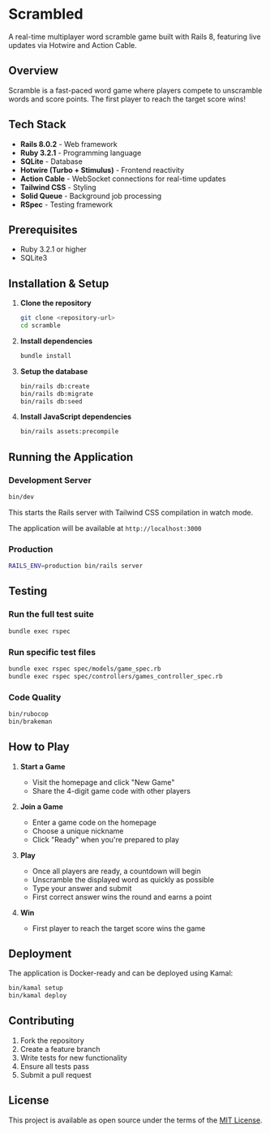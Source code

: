 # Scrambled

A real-time multiplayer word scramble game built with Rails 8, featuring live updates via Hotwire and Action Cable.

## Overview

Scramble is a fast-paced word game where players compete to unscramble words and score points. The first player to reach the target score wins!

## Tech Stack

- **Rails 8.0.2** - Web framework
- **Ruby 3.2.1** - Programming language
- **SQLite** - Database
- **Hotwire (Turbo + Stimulus)** - Frontend reactivity
- **Action Cable** - WebSocket connections for real-time updates
- **Tailwind CSS** - Styling
- **Solid Queue** - Background job processing
- **RSpec** - Testing framework

## Prerequisites

- Ruby 3.2.1 or higher
- SQLite3

## Installation & Setup

1. **Clone the repository**
   ```bash
   git clone <repository-url>
   cd scramble
   ```

2. **Install dependencies**
   ```bash
   bundle install
   ```

3. **Setup the database**
   ```bash
   bin/rails db:create
   bin/rails db:migrate
   bin/rails db:seed
   ```

4. **Install JavaScript dependencies**
   ```bash
   bin/rails assets:precompile
   ```

## Running the Application

### Development Server
```bash
bin/dev
```
This starts the Rails server with Tailwind CSS compilation in watch mode.

The application will be available at `http://localhost:3000`

### Production
```bash
RAILS_ENV=production bin/rails server
```

## Testing

### Run the full test suite
```bash
bundle exec rspec
```

### Run specific test files
```bash
bundle exec rspec spec/models/game_spec.rb
bundle exec rspec spec/controllers/games_controller_spec.rb
```

### Code Quality
```bash
bin/rubocop
bin/brakeman
```

## How to Play

1. **Start a Game**
   - Visit the homepage and click "New Game"
   - Share the 4-digit game code with other players

2. **Join a Game**
   - Enter a game code on the homepage
   - Choose a unique nickname
   - Click "Ready" when you're prepared to play

3. **Play**
   - Once all players are ready, a countdown will begin
   - Unscramble the displayed word as quickly as possible
   - Type your answer and submit
   - First correct answer wins the round and earns a point

4. **Win**
   - First player to reach the target score wins the game

## Deployment

The application is Docker-ready and can be deployed using Kamal:

```bash
bin/kamal setup
bin/kamal deploy
```

## Contributing

1. Fork the repository
2. Create a feature branch
3. Write tests for new functionality
4. Ensure all tests pass
5. Submit a pull request

## License

This project is available as open source under the terms of the [MIT License](LICENSE).